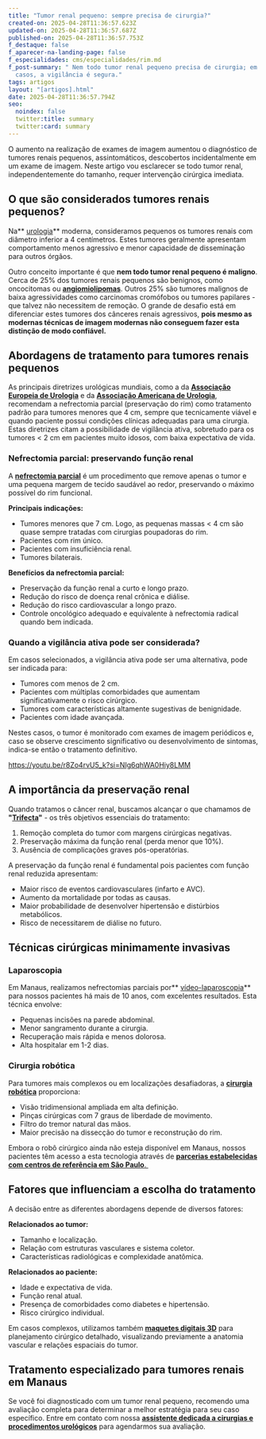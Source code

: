 ```yaml
---
title: "Tumor renal pequeno: sempre precisa de cirurgia?"
created-on: 2025-04-28T11:36:57.623Z
updated-on: 2025-04-28T11:36:57.687Z
published-on: 2025-04-28T11:36:57.753Z
f_destaque: false
f_aparecer-na-landing-page: false
f_especialidades: cms/especialidades/rim.md
f_post-summary: " Nem todo tumor renal pequeno precisa de cirurgia; em alguns
  casos, a vigilância é segura."
tags: artigos
layout: "[artigos].html"
date: 2025-04-28T11:36:57.794Z
seo:
  noindex: false
  twitter:title: summary
  twitter:card: summary
---
```

O aumento na realização de exames de imagem aumentou o diagnóstico de tumores renais pequenos, assintomáticos, descobertos incidentalmente em um exame de imagem. Neste artigo vou esclarecer se todo tumor renal, independentemente do tamanho, requer intervenção cirúrgica imediata.

## **O que são considerados tumores renais pequenos?**

Na** [urologia](https://uroconsult.com.br/artigos/o-que-e-urologia-entenda-essa-especialidade-medica-essencial/)** moderna, consideramos pequenos os tumores renais com diâmetro inferior a 4 centímetros. Estes tumores geralmente apresentam comportamento menos agressivo e menor capacidade de disseminação para outros órgãos.

Outro conceito importante é que **nem todo tumor renal pequeno é maligno**. Cerca de 25% dos tumores renais pequenos são benignos, como oncocitomas ou **[angiomiolipomas](https://uroconsult.com.br/artigos/angiomiolipoma-renal-saiba-mais-sobre-este-tumor-benigno/)**. Outros 25% são tumores malignos de baixa agressividades como carcinomas cromófobos ou tumores papilares - que talvez não necessitem de remoção. O grande de desafio está em diferenciar estes tumores dos cânceres renais agressivos, **pois mesmo as modernas técnicas de imagem modernas não conseguem fazer esta distinção de modo confiável.**

## **Abordagens de tratamento para tumores renais pequenos**

As principais diretrizes urológicas mundiais, como a da **[Associação Europeia de Urologia](https://uroweb.org/)** e da **[Associação Americana de Urologia](https://www.auanet.org/)**, recomendam a nefrectomia parcial (preservação do rim) como tratamento padrão para tumores menores que 4 cm, sempre que tecnicamente viável e quando paciente possui condições clínicas adequadas para uma cirurgia. Estas diretrizes citam a possibilidade de vigilância ativa, sobretudo para os tumores < 2 cm em pacientes muito idosos, com baixa expectativa de vida.

### **Nefrectomia parcial: preservando função renal**

A **[nefrectomia parcial](https://uroconsult.com.br/artigos/nefrectomia-parcial-ou-total-qual-a-melhor-op%C3%A7%C3%A3o-para-o-seu-caso/)** é um procedimento que remove apenas o tumor e uma pequena margem de tecido saudável ao redor, preservando o máximo possível do rim funcional.

**Principais indicações:**

* Tumores menores que 7 cm. Logo, as pequenas massas < 4 cm são quase sempre tratadas com cirurgias poupadoras do rim.
* Pacientes com rim único.
* Pacientes com insuficiência renal.
* Tumores bilaterais.

**Benefícios da nefrectomia parcial:**

* Preservação da função renal a curto e longo prazo.
* Redução do risco de doença renal crônica e diálise.
* Redução do risco cardiovascular a longo prazo.
* Controle oncológico adequado e equivalente à nefrectomia radical quando bem indicada.

### **Quando a vigilância ativa pode ser considerada?**

Em casos selecionados, a vigilância ativa pode ser uma alternativa, pode ser indicada para:

* Tumores com menos de 2 cm.
* Pacientes com múltiplas comorbidades que aumentam significativamente o risco cirúrgico.
* Tumores com características altamente sugestivas de benignidade.
* Pacientes com idade avançada.

Nestes casos, o tumor é monitorado com exames de imagem periódicos e, caso se observe crescimento significativo ou desenvolvimento de sintomas, indica-se então o tratamento definitivo.

<https://youtu.be/r8Zo4rvU5_k?si=NIg6qhWA0Hiy8LMM>

## **A importância da preservação renal**

Quando tratamos o câncer renal, buscamos alcançar o que chamamos de **"[Trifecta](https://uroconsult.com.br/artigos/trifecta-para-c%C3%A2ncer-de-rim-como-a-cirurgia-rob%C3%B3tica-pode-auxiliar-para-atingirmos-estes-objetivos/)"** - os três objetivos essenciais do tratamento:

1. Remoção completa do tumor com margens cirúrgicas negativas.
2. Preservação máxima da função renal (perda menor que 10%).
3. Ausência de complicações graves pós-operatórias.

A preservação da função renal é fundamental pois pacientes com função renal reduzida apresentam:

* Maior risco de eventos cardiovasculares (infarto e AVC).
* Aumento da mortalidade por todas as causas.
* Maior probabilidade de desenvolver hipertensão e distúrbios metabólicos.
* Risco de necessitarem de diálise no futuro.

## **Técnicas cirúrgicas minimamente invasivas**

### **Laparoscopia**

Em Manaus, realizamos nefrectomias parciais por** [vídeo-laparoscopia](https://uroconsult.com.br/artigos/laparoscopia-urologica-com-imagem-hd-e-bisturi-harmonico/)** para nossos pacientes há mais de 10 anos, com excelentes resultados. Esta técnica envolve:

* Pequenas incisões na parede abdominal.
* Menor sangramento durante a cirurgia.
* Recuperação mais rápida e menos dolorosa.
* Alta hospitalar em 1-2 dias.

### **Cirurgia robótica**

Para tumores mais complexos ou em localizações desafiadoras, a **[cirurgia robótica](https://uroconsult.com.br/artigos/10-mitos-e-verdades-sobre-a-cirurgia-rob%C3%B3tica-na-urologia/)** proporciona:

* Visão tridimensional ampliada em alta definição.
* Pinças cirúrgicas com 7 graus de liberdade de movimento.
* Filtro do tremor natural das mãos.
* Maior precisão na dissecção do tumor e reconstrução do rim.

Embora o robô cirúrgico ainda não esteja disponível em Manaus, nossos pacientes têm acesso a esta tecnologia através de [**parcerias estabelecidas com centros de referência em São Paulo**. ](https://uroconsult.com.br/artigos/cirurgia-rob%C3%B3tica-para-c%C3%A2ncer-de-rim-como-pacientes-de-manaus-podem-realizar-o-procedimento-em-s%C3%A3o-paulo/)

## **Fatores que influenciam a escolha do tratamento**

A decisão entre as diferentes abordagens depende de diversos fatores:

**Relacionados ao tumor:**

* Tamanho e localização.
* Relação com estruturas vasculares e sistema coletor.
* Características radiológicas e complexidade anatômica.

**Relacionados ao paciente:**

* Idade e expectativa de vida.
* Função renal atual.
* Presença de comorbidades como diabetes e hipertensão.
* Risco cirúrgico individual.

Em casos complexos, utilizamos também **[maquetes digitais 3D](https://uroconsult.com.br/artigos/maquetes-digitais-para-planejar-a-cirurgia-do-c%C3%A2ncer-renal-como-elas-podem-beneficiar-voc%C3%AA/)** para planejamento cirúrgico detalhado, visualizando previamente a anatomia vascular e relações espaciais do tumor.

## **Tratamento especializado para tumores renais em Manaus**

Se você foi diagnosticado com um tumor renal pequeno, recomendo uma avaliação completa para determinar a melhor estratégia para seu caso específico. Entre em contato com nossa **[assistente dedicada a cirurgias e procedimentos urológicos](https://api.whatsapp.com/send?phone=5592982252490)** para agendarmos sua avaliação.
